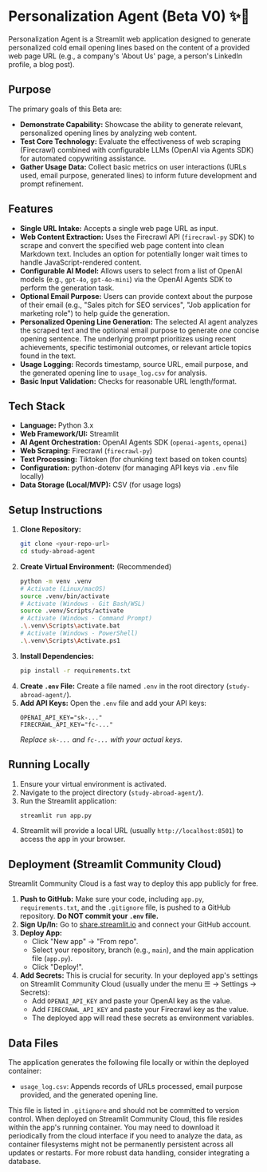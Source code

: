 # Personalization Agent (Beta V0) ✨📧

Personalization Agent is a Streamlit web application designed to generate personalized cold email opening lines based on the content of a provided web page URL (e.g., a company's 'About Us' page, a person's LinkedIn profile, a blog post).

## Purpose

The primary goals of this Beta are:

*   **Demonstrate Capability:** Showcase the ability to generate relevant, personalized opening lines by analyzing web content.
*   **Test Core Technology:** Evaluate the effectiveness of web scraping (Firecrawl) combined with configurable LLMs (OpenAI via Agents SDK) for automated copywriting assistance.
*   **Gather Usage Data:** Collect basic metrics on user interactions (URLs used, email purpose, generated lines) to inform future development and prompt refinement.

## Features

*   **Single URL Intake:** Accepts a single web page URL as input.
*   **Web Content Extraction:** Uses the Firecrawl API (`firecrawl-py` SDK) to scrape and convert the specified web page content into clean Markdown text. Includes an option for potentially longer wait times to handle JavaScript-rendered content.
*   **Configurable AI Model:** Allows users to select from a list of OpenAI models (e.g., `gpt-4o`, `gpt-4o-mini`) via the OpenAI Agents SDK to perform the generation task.
*   **Optional Email Purpose:** Users can provide context about the purpose of their email (e.g., "Sales pitch for SEO services", "Job application for marketing role") to help guide the generation.
*   **Personalized Opening Line Generation:** The selected AI agent analyzes the scraped text and the optional email purpose to generate *one* concise opening sentence. The underlying prompt prioritizes using recent achievements, specific testimonial outcomes, or relevant article topics found in the text.
*   **Usage Logging:** Records timestamp, source URL, email purpose, and the generated opening line to `usage_log.csv` for analysis.
*   **Basic Input Validation:** Checks for reasonable URL length/format.

## Tech Stack

*   **Language:** Python 3.x
*   **Web Framework/UI:** Streamlit
*   **AI Agent Orchestration:** OpenAI Agents SDK (`openai-agents`, `openai`)
*   **Web Scraping:** Firecrawl (`firecrawl-py`)
*   **Text Processing:** Tiktoken (for chunking text based on token counts)
*   **Configuration:** python-dotenv (for managing API keys via `.env` file locally)
*   **Data Storage (Local/MVP):** CSV (for usage logs)

## Setup Instructions

1.  **Clone Repository:**
    ```bash
    git clone <your-repo-url>
    cd study-abroad-agent
    ```
2.  **Create Virtual Environment:** (Recommended)
    ```bash
    python -m venv .venv 
    # Activate (Linux/macOS)
    source .venv/bin/activate
    # Activate (Windows - Git Bash/WSL)
    source .venv/Scripts/activate
    # Activate (Windows - Command Prompt)
    .\.venv\Scripts\activate.bat
    # Activate (Windows - PowerShell)
    .\.venv\Scripts\Activate.ps1 
    ```
3.  **Install Dependencies:**
    ```bash
    pip install -r requirements.txt
    ```
4.  **Create `.env` File:** Create a file named `.env` in the root directory (`study-abroad-agent/`).
5.  **Add API Keys:** Open the `.env` file and add your API keys:
    ```dotenv
    OPENAI_API_KEY="sk-..."
    FIRECRAWL_API_KEY="fc-..."
    ```
    *Replace `sk-...` and `fc-...` with your actual keys.*

## Running Locally

1.  Ensure your virtual environment is activated.
2.  Navigate to the project directory (`study-abroad-agent/`).
3.  Run the Streamlit application:
    ```bash
    streamlit run app.py
    ```
4.  Streamlit will provide a local URL (usually `http://localhost:8501`) to access the app in your browser.

## Deployment (Streamlit Community Cloud)

Streamlit Community Cloud is a fast way to deploy this app publicly for free.

1.  **Push to GitHub:** Make sure your code, including `app.py`, `requirements.txt`, and the `.gitignore` file, is pushed to a GitHub repository. **Do NOT commit your `.env` file.**
2.  **Sign Up/In:** Go to [share.streamlit.io](https://share.streamlit.io/) and connect your GitHub account.
3.  **Deploy App:**
    *   Click "New app" -> "From repo".
    *   Select your repository, branch (e.g., `main`), and the main application file (`app.py`).
    *   Click "Deploy!".
4.  **Add Secrets:** This is crucial for security. In your deployed app's settings on Streamlit Community Cloud (usually under the menu ☰ -> Settings -> Secrets):
    *   Add `OPENAI_API_KEY` and paste your OpenAI key as the value.
    *   Add `FIRECRAWL_API_KEY` and paste your Firecrawl key as the value.
    *   The deployed app will read these secrets as environment variables.

## Data Files

The application generates the following file locally or within the deployed container:

*   `usage_log.csv`: Appends records of URLs processed, email purpose provided, and the generated opening line.

This file is listed in `.gitignore` and should not be committed to version control. When deployed on Streamlit Community Cloud, this file resides within the app's running container. You may need to download it periodically from the cloud interface if you need to analyze the data, as container filesystems might not be permanently persistent across all updates or restarts. For more robust data handling, consider integrating a database.
